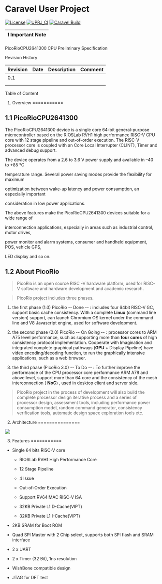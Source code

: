 # Caravel User Project

[![License](https://img.shields.io/badge/License-Apache%202.0-blue.svg)](https://opensource.org/licenses/Apache-2.0) [![UPRJ_CI](https://github.com/efabless/caravel_project_example/actions/workflows/user_project_ci.yml/badge.svg)](https://github.com/efabless/caravel_project_example/actions/workflows/user_project_ci.yml) [![Caravel Build](https://github.com/efabless/caravel_project_example/actions/workflows/caravel_build.yml/badge.svg)](https://github.com/efabless/caravel_project_example/actions/workflows/caravel_build.yml)

| :exclamation: Important Note            |
|-----------------------------------------|

PicoRioCPU2641300 CPU Preliminary Specification

Revision History

| Revision | Date | Description | Comment |
|----------|------|-------------|---------|
| 0.1      |      |             |         |
|          |      |             |         |
|          |      |             |         |

Table of Content

1. Overview
===========

1.1 PicoRioCPU2641300
---------------------

The PicoRioCPU2641300 device is a single core 64-bit general-purpose
microcontroller based on the RIOSLab RVH1 high performance RISC-V CPU core with
12 stage pipeline and out-of-order execution. The RISC-V processor core is
coupled with an Core Local Interrupter (CLINT), Timer and advanced debug
support.

The device operates from a 2.6 to 3.6 V power supply and available in –40 to +85
°C

temperature range. Several power saving modes provide the flexibility for
maximum

optimization between wake-up latency and power consumption, an especially
important

consideration in low power applications.

The above features make the PicoRioCPU2641300 devices suitable for a wide range
of

interconnection applications, especially in areas such as industrial control,
motor drives,

power monitor and alarm systems, consumer and handheld equipment, POS, vehicle
GPS,

LED display and so on.

1.2 About PicoRio
-----------------

>   PicoRio is an open source RISC -V hardware platform, used for RISC-V
>   software and hardware development and academic research.

>   PicoRio project includes three phases.

1.  the first phase (1.0) PicoRio -- Done -- : includes four 64bit RISC-V GC,
    support basic cache consistency. With a complete **Linux** (command line
    version) support, can launch Chromium OS kernel under the command line and
    V8 Javascript engine, used for software development.

2.  the second phase (2.0) PicoRio -- On Going -- : processor cores to ARM A75
    level performance, such as supporting more than **four cores** of high
    consistency protocol implementation. Cooperate with Imagination and
    integrated complete graphical pathways (**GPU** + Display Pipeline) have
    video encoding/decoding function, to run the graphically intensive
    applications, such as a web browser.

3.  the third phase (PicoRio 3.0) -- To Do -- : To further improve the
    performance of the CPU processor core performance ARM A78 and above level,
    support more than 64 core and the consistency of the mesh interconnection (
    **NoC**) , used in desktop client and server side.

>   PicoRio project in the process of development will also build the complete
>   processor design iterative process and a series of processor design,
>   assessment tools, including performance power consumption model, random
>   command generator, consistency verification tools, automatic design space
>   exploration tools etc.

2. Architecture
===============

![](media/e42686d83e63a6b39d293368280ea942.png)

3. Features
===========

-   Single 64 bits RISC-V core

    -   RIOSLab RVH1 High Performance Core

    -   12 Stage Pipeline

    -   4 Issue

    -   Out-of-Order Execution

    -   Support RV64IMAC RISC-V ISA

    -   32KB Private L1 D-Cache(VIPT)

    -   32KB Private L1 I-Cache(VIPT)

-   2KB SRAM for Boot ROM

-   Quad SPI Master with 2 Chip select, supports both SPI flash and SRAM
    interface

-   2 x UART

-   2 x Timer (32 Bit), 1ns resolution

-   WishBone compatible design

-   JTAG for DFT test
